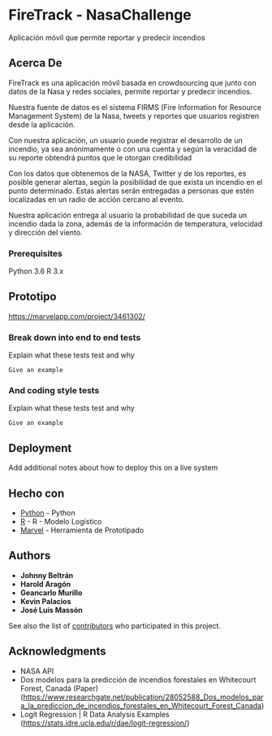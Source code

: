 # FireTrack - NasaChallenge

Aplicación móvil que permite reportar y predecir incendios

## Acerca De

FireTrack es una aplicación móvil basada en crowdsourcing que junto con datos de la Nasa y redes sociales, permite reportar y predecir incendios.

Nuestra fuente de datos es el sistema FIRMS (Fire Information for Resource Management System) de la Nasa, tweets y reportes que usuarios registren desde la aplicación.

Con nuestra aplicación, un usuario puede registrar el desarrollo de un incendio, ya sea anónimamente o con una  cuenta y según la veracidad de su reporte obtendrá puntos que le otorgan credibilidad 

Con los datos que obtenemos de la NASA, Twitter y de los reportes, es posible generar alertas, según la posibilidad de que exista un incendio en el punto determinado. Estas alertas serán entregadas a personas que estén localizadas en un radio de acción cercano al evento.

Nuestra aplicación entrega al usuario la probabilidad de que suceda un incendio dada la zona, además de la información de temperatura, velocidad y dirección del viento.


### Prerequisites

Python 3.6
R 3.x


## Prototipo

https://marvelapp.com/project/3461302/

### Break down into end to end tests

Explain what these tests test and why

```
Give an example
```

### And coding style tests

Explain what these tests test and why

```
Give an example
```

## Deployment

Add additional notes about how to deploy this on a live system

## Hecho con

* [Python](https://www.python.org/) - Python
* [R](https://www.r-project.org/) - R - Modelo Logístico
* [Marvel](https://marvelapp.com/) - Herramienta de Prototipado

## Authors

* **Johnny Beltrán**
* **Harold Aragón**
* **Geancarlo Murillo**
* **Kevin Palacios**
* **José Luis Massón**

See also the list of [contributors](https://github.com/your/project/contributors) who participated in this project.

## Acknowledgments

* NASA API
* Dos modelos para la predicción de incendios forestales en Whitecourt Forest, Canadá (Paper) (https://www.researchgate.net/publication/28052588_Dos_modelos_para_la_prediccion_de_incendios_forestales_en_Whitecourt_Forest_Canada)
* Logit Regression | R Data Analysis Examples (https://stats.idre.ucla.edu/r/dae/logit-regression/)

